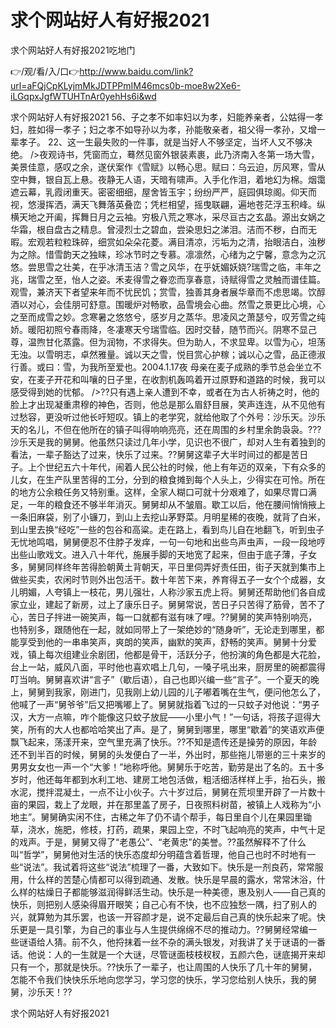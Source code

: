 # 求个网站好人有好报2021
求个网站好人有好报2021吃地门

👉/观/看/入/口👉http://www.baidu.com/link?url=aFQjCpKLyjmMkJDTPPmIM46mcs0b-moe8w2Xe6-iLGqpxJgfWTUHTnAr0yehHs6i&wd

求个网站好人有好报2021		56、子之孝不如率妇以为孝，妇能养亲者，公姑得一孝妇，胜如得一孝子；妇之孝不如导孙以为孝，孙能敬亲者，祖父得一孝孙，又增一辈孝子。
	22、这一生最失败的一件事，就是当好人不够坚定，当坏人又不够决绝。
/>夜观诗书，凭窗而立，蓦然见窗外银装素裹，此乃济南入冬第一场大雪，美景佳意，感叹之余，遂伏案作《雪赋》以畅心思。赋曰：乌云迫，厉风寒，雪从空中舞，银自瓦上悬。夜静无人语，天暗有啸声。入手化作泪，着地幻为棉。烟霭遮云幕，乳霞闭重天。密密细细，屋舍皆玉宇；纷纷严严，庭园俱琼阁。仰天而视，悠漫挥洒，满天飞舞落英叠峦；凭栏相望，摇曳联翩，遍地苍茫浮玉积峰。纵横天地之开阖，挥舞日月之云袖。穷极八荒之寒冰，采尽亘古之玄晶。源出女娲之华霜，根自盘古之精息。曾浸烈士之碧血，尝染思妇之涕泪。洁而不秽，白而无暇。宏观若粒粒珠碎，细赏如朵朵花菱。满目清凉，污垢为之清，抬眼洁白，浊秽为之除。惜雪韵天之独睐，珍冰节时之专慕。凛凛然，心绪为之宁馨，意念为之沉悠。尝思雪之壮美，在乎冰清玉洁？雪之风华，在乎妩媚妖娆?瑞雪之临，丰年之兆，瑞雪之至，怡人之姿。禾麦得雪之眷恋而享春意，诗赋得雪之灵触而谱佳篇。观雪，兼济天下者望来年而不忧民饥；赏雪，独善其身者展华章而不虑思竭。饮醇酒以对心，会佳朋可舒意。围暖炉对畅歌，品雪境会心曲。然雪之景更比心境，心之至而成雪之妙。念寒暑之悠悠兮，感岁月之蒸华。思凌风之萧瑟兮，叹芳雪之纯娇。暖阳初照兮春雨降，冬凄寒天兮瑞雪临。因时交替，随节而兴。阴寒不显己尊，温煦甘化蒸露。但为润物，不求得失。但为助人，不求显卑。以雪为心，坦荡无浊。以雪明志，卓然雅量。诚以天之雪，悦目赏心护稼；诚以心之雪，品正德淑行善。或曰：雪，为我所至爱也。2004.1.17夜
母亲在麦子成熟的季节总会坐立不安，在麦子开花和叫嚷的日子里，在收割机轰鸣着开过原野和道路的时候，我可以感受得到她的忧郁。
/>??只有遇上亲人遭到不幸，或者在为古人祈祷之时，他的脸上才出现凝重肃穆的神色，否则，他总是那么眉舒目展，笑声连连，从不见他有过愁容，更没听过他长吁短叹。镇上的老学究，就给他取了个外号：沙乐天。沙乐天的名儿，不但在他所在的镇子叫得响响亮亮，还在周围的乡村里余韵袅袅。???沙乐天是我的舅舅。他虽然只读过几年小学，见识也不很广，却对人生有着独到的看法，一辈子豁达了过来，快乐了过来。??舅舅这辈子大半时间过的都是苦日子。上个世纪五六十年代，闹着人民公社的时候，他上有年迈的双亲，下有众多的儿女，在生产队里苦得的工分，分到的粮食摊到每个人头上，少得实在可怜。所在的地方公余粮任务又特别重。这样，全家人糊口可就十分艰难了，如果尽胃口满足，一年的粮食还不够半年消灭。舅舅却从不皱眉。歇工以后，他在腰间悄悄掖上一条旧麻袋，别了小镰刀，到山上去挖山茅野菜。月明星稀的夜晚，就背了白米，到山里去换“经吃”一些的包谷和高粱。走在路上，看到鸟儿自在地翻飞，听到虫子无忧地鸣唱，舅舅便忍不住脖子发痒，一句一句地和出些鸟声虫声，一段一段地哼出些山歌戏文。进入八十年代，施展手脚的天地宽了起来，但由于底子薄，子女多，舅舅同样终年苦得脸朝黄土背朝天，平日里伺弄好责任田，街子天就到集市上做些买卖，农闲时节则外出包活干。数十年苦下来，养育得五子一女个个成器，女儿明媚，人夸镇上一枝花，男儿强壮，人称沙家五虎上将。舅舅还帮助他们各自成家立业，建起了新房，过上了康乐日子。舅舅常说，苦日子只苦得了筋骨，苦不了心，苦日子拌进一碗笑声，每一口就都有滋有味了哩。??舅舅的笑声特别响亮，也特别多，跟随他在一起，就如同带上了一架绝妙的“随身听”，无论走到哪里，都能享受到他的一串串笑声，爽朗的笑声，幽默的笑声，舒畅的笑声。舅舅十分爱戏，镇上每次组建业余剧团，他都是骨干，活跃分子，他扮演的角色都是大花脸，台上一站，威风八面，平时他也喜欢唱上几句，一嗓子吼出来，厨房里的碗都震得叮当响。舅舅喜欢讲“言子”（歇后语），自己也即兴编一些“言子”。一个夏天的晚上，舅舅到我家，刚进门，见我刚上幼儿园的儿子嘟着嘴在生气，便问他怎么了，他喊了一声“舅爷爷”后又把嘴嘟上了。舅舅就指着飞过的一只蚊子对他说：“男子汉，大方一点嘛，咋个能像这只蚊子放屁——小里小气！”一句话，将孩子逗得大笑，所有的大人也都哈哈笑出了声。是了，舅舅到哪里，哪里“歇着”的笑语欢声便飘飞起来，荡漾开来，空气里充满了快乐。??不知是遗传还是操劳的原因，年龄还不到半百的时候，舅舅的头发便白了一半，外出时，那些拖儿带崽的三十来岁的男男女女也一声一个“大爹！”地称呼他。舅舅乐于吃苦，勤劳是出了名的。五十多岁时，他还每年都到水利工地、建房工地包活做，粗活细活样样上手，抬石头，搬水泥，搅拌混凝土，一点不让小伙子。六十岁过后，舅舅在荒坝里开辟了一片数十亩的果园，栽上了龙眼，并在那里盖了房子，日夜照料树苗，被镇上人戏称为“小地主”。舅舅确实闲不住，古稀之年了仍不请个帮手，每日里自个儿在果园里锄草，浇水，施肥，修枝，打药，疏果，果园上空，不时飞起响亮的笑声，中气十足的戏声。于是，舅舅又得了“老愚公”、“老黄忠”的美誉。??虽然解释不了什么叫“哲学”，舅舅他对生活的快乐态度却分明蕴含着哲理，他自己也时不时地有一些“说法”。我试着将这些“说法”梳理了一番，大致如下。快乐是一剂良药，常常服用，什么样的苦楚心情都可以得到疏通、发散。快乐是早晨的露水，常常沐浴，什么样的枯燥日子都能够滋润得鲜活生动。快乐是一种美德，惠及别人——自己真的快乐，则把别人感染得眉开眼笑；自己心有不快，也不应独愁一隅，扫了别人的兴，就算勉为其乐罢，也该一开容颜才是，说不定最后自己真的快乐起来了呢。快乐更是一具引擎，为自己的事业与人生提供绵绵不尽的推动力。??舅舅经常编一些谜语给人猜。前不久，他捋抹着一丝不杂的满头银发，对我讲了关于谜语的一番话。他说：人的一生就是一个大谜，尽管谜面枝枝杈杈，五颜六色，谜底揭开来却只有一个，那就是快乐。??快乐了一辈子，也让周围的人快乐了几十年的舅舅，怎能不令我们快快乐乐地向您学习，学习您的快乐，学习您给别人快乐，我的舅舅，沙乐天！??

求个网站好人有好报2021
